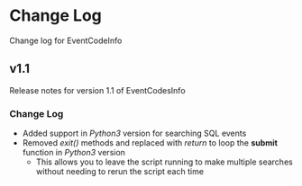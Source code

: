 # Change Log
Change log for EventCodeInfo

## v1.1
Release notes for version 1.1 of EventCodesInfo

### Change Log
- Added support in *Python3* version for searching SQL events
- Removed *exit()* methods and replaced with *return* to loop the **submit** function in *Python3* version
  - This allows you to leave the script running to make multiple searches without needing to rerun the script each time
